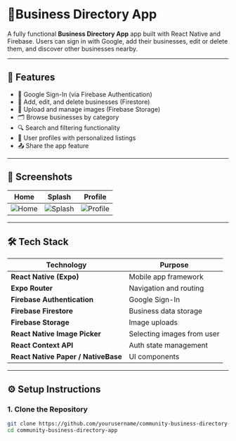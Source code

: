# 📱Business Directory App 

A fully functional **Business Directory App** app built with React Native and Firebase. Users can sign in with Google, add their businesses, edit or delete them, and discover other businesses nearby.

---

## 🚀 Features

- 🔐 Google Sign-In (via Firebase Authentication)
- 🏪 Add, edit, and delete businesses (Firestore)
- 📸 Upload and manage images (Firebase Storage)
- 🗂️ Browse businesses by category
- 🔍 Search and filtering functionality
- 👤 User profiles with personalized listings
- 📤 Share the app feature

---

## 📸 Screenshots

| Home | Splash | Profile |
|------|--------|---------|
| ![Home](./home.png) | ![Splash](./splash.png) | ![Profile](./profile.png) |

---

## 🛠️ Tech Stack

| Technology | Purpose |
|------------|---------|
| **React Native (Expo)** | Mobile app framework |
| **Expo Router** | Navigation and routing |
| **Firebase Authentication** | Google Sign-In |
| **Firebase Firestore** | Business data storage |
| **Firebase Storage** | Image uploads |
| **React Native Image Picker** | Selecting images from user |
| **React Context API** | Auth state management |
| **React Native Paper / NativeBase** | UI components |

---

## ⚙️ Setup Instructions

### 1. Clone the Repository

```bash
git clone https://github.com/yourusername/community-business-directory-app.git
cd community-business-directory-app
